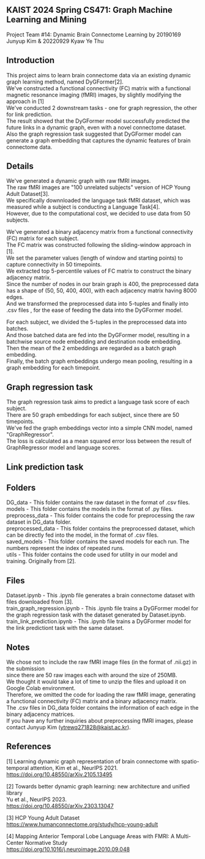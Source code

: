 ## KAIST 2024 Spring CS471: Graph Machine Learning and Mining
Project Team #14: Dynamic Brain Connectome Learning by 20190169 Junyup Kim & 20220929 Kyaw Ye Thu

## Introduction
This project aims to learn brain connectome data via an existing dynamic graph learning method, named DyGFormer[2].  
We've constructed a functional connectivity (FC) matrix with a functional magnetic resonance imaging (fMRI) images, by slightly modifying the approach in [1]  
We've conducted 2 downstream tasks - one for graph regression, the other for link prediction.  
The result showed that the DyGFormer model successfully predicted the future links in a dynamic graph, even with a novel connectome dataset.  
Also the graph regression task suggested that DyGFormer model can generate a graph embedding that captures the dynamic features of brain connectome data.  
  
## Details
We've generated a dynamic graph with raw fMRI images.  
The raw fMRI images are "100 unrelated subjects" version of HCP Young Adult Dataset[3].  
We specifically downnloaded the language task fMRI dataset, which was measured while a subject is conducting a Language Task[4].  
However, due to the computational cost, we decided to use data from 50 subjects.  

We've generated a binary adjacency matrix from a functional connectivity (FC) matrix for each subject.  
The FC matrix was constructed following the sliding-window approach in [1].  
We set the parameter values (length of window and starting points) to capture connectivity in 50 timepoints.  
We extracted top 5-percentile values of FC matrix to construct the binary adjacency matrix.  
Since the number of nodes in our brain graph is 400, the preprocessed data has a shape of (50, 50, 400, 400), with each adjacency matrix having 8000 edges.  
And we transformed the preprocessed data into 5-tuples and finally into .csv files , for the ease of feeding the data into the DyGFormer model.  

For each subject, we divided the 5-tuples in the preprocessed data into batches.  
And those batched data are fed into the DyGFormer model, resulting in a batchwise source node embedding and destination node embedding.  
Then the mean of the 2 embeddings are regarded as a batch graph embedding.  
Finally, the batch graph embeddings undergo mean pooling, resulting in a graph embedding for each timepoint.  

## Graph regression task
The graph regression task aims to predict a language task score of each subject.  
There are 50 graph embeddings for each subject, since there are 50 timepoints.  
We've fed the graph embeddings vector into a simple CNN model, named "GraphRegressor".  
The loss is calculated as a mean squared error loss between the result of GraphRegressor model and language scores.  

## Link prediction task

## Folders
DG_data - This folder contains the raw dataset in the format of .csv files.  
models - This folder contains the models in the format of .py files.  
preprocess_data - This folder contains the code for preprocessing the raw dataset in DG_data folder.  
preprocessed_data - This folder contains the preprocessed dataset, which can be directly fed into the model, in the format of .csv files.  
saved_models - This folder contains the saved models for each run. The numbers represent the index of repeated runs.  
utils - This folder contains the code used for utility in our model and training. Originally from [2].  

## Files
Dataset.ipynb - This .ipynb file generates a brain connectome dataset with files downloaded from [3].  
train_graph_regression.ipynb - This .ipynb file trains a DyGFormer model for the graph regression task with the dataset generated by Dataset.ipynb.  
train_link_prediction.ipynb - This .ipynb file trains a DyGFormer model for the link predictiont task with the same dataset.  

## Notes
We chose not to include the raw fMRI image files (in the format of .nii.gz) in the submission  
since there are 50 raw images each with around the size of 250MB.  
We thought it would take a lot of time to unzip the files and upload it on Google Colab environment.  
Therefore, we omitted the code for loading the raw fMRI image, generating a functional connectivity (FC) matrix and a binary adjacency matrix.  
The .csv files in DG_data folder contains the information of each edge in the binary adjacency matrices.  
If you have any further inquiries about preprocessing fMRI images, please contact Junyup Kim (ytrewq271828@kaist.ac.kr).  

## References
[1] Learning dynamic graph representation of brain connectome with spatio-temporal attention, Kim et al., NeurIPS 2021.   
https://doi.org/10.48550/arXiv.2105.13495  

[2] Towards better dynamic graph learning: new architecture and unified library  
Yu et al., NeurIPS 2023.  
https://doi.org/10.48550/arXiv.2303.13047  

[3] HCP Young Adult Dataset  
https://www.humanconnectome.org/study/hcp-young-adult  

[4] Mapping Anterior Temporal Lobe Language Areas with FMRI: A Multi-Center Normative Study  
https://doi.org/10.1016/j.neuroimage.2010.09.048  

